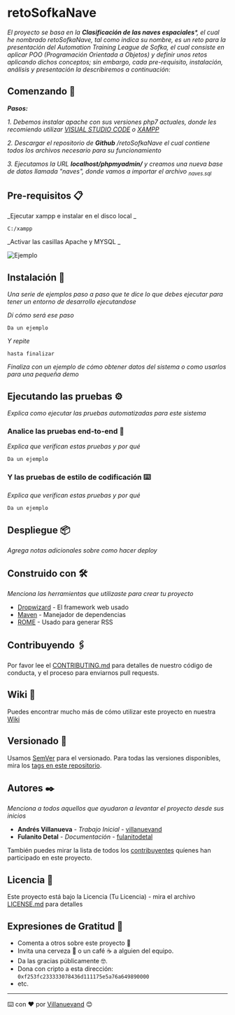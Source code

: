# retoSofkaNave
_El proyecto se basa en la **Clasificación de las naves espaciales***, el cual he nombrado retoSofkaNave, tal como indica su nombre, es un reto para la presentación del Automation Training League de Sofka, el cual consiste en aplicar POO (Programación Orientada a Objetos) y definir unos retos aplicando dichos conceptos; sin embargo, cada pre-requisito, instalación, análisis y presentación la describiremos a continuación:_

## Comenzando 🚀

_***Pasos:***_

_1. Debemos instalar apache con sus versiones php7 actuales, donde les recomiendo utilizar [VISUAL STUDIO CODE](https://code.visualstudio.com/) o [XAMPP](https://www.apachefriends.org/es/index.html)_

_2. Descargar el repositorio de **Github** /retoSofkaNave el cual contiene todos los archivos necesario para su funcionamiento_

_3. Ejecutamos la URL **localhost/phpmyadmin/** y creamos una nueva base de datos llamada "naves", donde vamos a importar el archivo <sub>naves.sql</sub>_


## Pre-requisitos 📋

_Ejecutar xampp e instalar en el disco local _

```
C:/xampp
```

_Activar las casillas Apache y MYSQL _

![Ejemplo](https://milenaavilezodontologa.com/retoSofkaNaves/vista/img/1.png)



## Instalación 🔧

_Una serie de ejemplos paso a paso que te dice lo que debes ejecutar para tener un entorno de desarrollo ejecutandose_

_Dí cómo será ese paso_

```
Da un ejemplo
```

_Y repite_

```
hasta finalizar
```

_Finaliza con un ejemplo de cómo obtener datos del sistema o como usarlos para una pequeña demo_

## Ejecutando las pruebas ⚙️

_Explica como ejecutar las pruebas automatizadas para este sistema_

### Analice las pruebas end-to-end 🔩

_Explica que verifican estas pruebas y por qué_

```
Da un ejemplo
```

### Y las pruebas de estilo de codificación ⌨️

_Explica que verifican estas pruebas y por qué_

```
Da un ejemplo
```

## Despliegue 📦

_Agrega notas adicionales sobre como hacer deploy_

## Construido con 🛠️

_Menciona las herramientas que utilizaste para crear tu proyecto_

* [Dropwizard](http://www.dropwizard.io/1.0.2/docs/) - El framework web usado
* [Maven](https://maven.apache.org/) - Manejador de dependencias
* [ROME](https://rometools.github.io/rome/) - Usado para generar RSS

## Contribuyendo 🖇️

Por favor lee el [CONTRIBUTING.md](https://gist.github.com/villanuevand/xxxxxx) para detalles de nuestro código de conducta, y el proceso para enviarnos pull requests.

## Wiki 📖

Puedes encontrar mucho más de cómo utilizar este proyecto en nuestra [Wiki](https://github.com/tu/proyecto/wiki)

## Versionado 📌

Usamos [SemVer](http://semver.org/) para el versionado. Para todas las versiones disponibles, mira los [tags en este repositorio](https://github.com/tu/proyecto/tags).

## Autores ✒️

_Menciona a todos aquellos que ayudaron a levantar el proyecto desde sus inicios_

* **Andrés Villanueva** - *Trabajo Inicial* - [villanuevand](https://github.com/villanuevand)
* **Fulanito Detal** - *Documentación* - [fulanitodetal](#fulanito-de-tal)

También puedes mirar la lista de todos los [contribuyentes](https://github.com/your/project/contributors) quíenes han participado en este proyecto. 

## Licencia 📄

Este proyecto está bajo la Licencia (Tu Licencia) - mira el archivo [LICENSE.md](LICENSE.md) para detalles

## Expresiones de Gratitud 🎁

* Comenta a otros sobre este proyecto 📢
* Invita una cerveza 🍺 o un café ☕ a alguien del equipo. 
* Da las gracias públicamente 🤓.
* Dona con cripto a esta dirección: `0xf253fc233333078436d111175e5a76a649890000`
* etc.



---
⌨️ con ❤️ por [Villanuevand](https://github.com/Villanuevand) 😊
